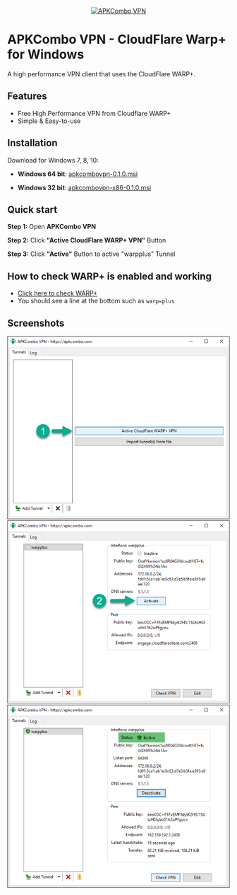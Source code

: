 
<p align="center"><a href="https://apkcombo.com/?utm_source=apkcombo-vpn-github" target="_blank" rel="noopener noreferrer"><img width="100" src="https://apkcombo.com/static/icons/icon-192.png" alt="APKCombo VPN"></a></p>

# APKCombo VPN - CloudFlare Warp+ for Windows
A high performance VPN client that uses the CloudFlare WARP+.

## Features
- Free High Performance VPN from Cloudflare WARP+
- Simple & Easy-to-use


## Installation
Download for Windows 7, 8, 10:

- **Windows 64 bit**: [apkcombovpn-0.1.0.msi](https://github.com/apkcombo/apkcombo-vpn/raw/master/apkcombovpn-0.1.0.msi)

- **Windows 32 bit**: [apkcombovpn-x86-0.1.0.msi](https://github.com/apkcombo/apkcombo-vpn/raw/master/apkcombovpn-x86-0.1.0.msi)

## Quick start

**Step 1:** Open **APKCombo VPN**

**Step 2:** Click **"Active CloudFlare WARP+ VPN"** Button

**Step 3:** Click **"Active"** Button to active "warpplus" Tunnel

## How to check WARP+ is enabled and working
- [Click here to check WARP+](https://apkcombo.com/cdn-cgi/trace)
- You should see a line at the bottom such as `warp=plus`

## Screenshots

![APKCombo VPN 1](screenshots/apkcombo-vpn1.png)
![APKCombo VPN 1](screenshots/apkcombo-vpn2.png)
![APKCombo VPN 1](screenshots/apkcombo-vpn3.png)

